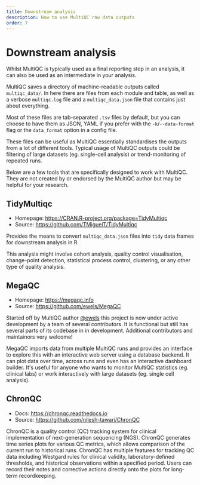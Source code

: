 ```yaml
---
title: Downstream analysis
description: How to use MultiQC raw data outputs
order: 7
---
```


# Downstream analysis

Whilst MultiQC is typically used as a final reporting step in an analysis, it can also be used as an intermediate in your analysis.

MultiQC saves a directory of machine-readable outputs called `multiqc_data/`. In here there are files from each module and table, as well as a verbose `multiqc.log` file and a `multiqc_data.json` file that contains just about everything.

Most of these files are tab-separated `.tsv` files by default, but you can choose to have them as JSON, YAML if you prefer with the `-k`/`--data-format` flag or the `data_format` option in a config file.

These files can be useful as MultiQC essentially standardises the outputs from a lot of different tools.
Typical usage of MultiQC outputs could be filtering of large datasets (eg. single-cell analysis) or trend-monitoring of repeated runs.

Below are a few tools that are specifically designed to work with MultiQC.
They are not created by or endorsed by the MultiQC author but may be helpful for your research.

## TidyMultiqc

- Homepage: <https://CRAN.R-project.org/package=TidyMultiqc>
- Source: <https://github.com/TMiguelT/TidyMultiqc>

Provides the means to convert `multiqc_data.json` files into `tidy` data frames for downstream analysis in R.

This analysis might involve cohort analysis, quality control visualisation, change-point detection, statistical process control, clustering, or any other type of quality analysis.

## MegaQC

- Homepage: <https://megaqc.info>
- Source: <https://github.com/ewels/MegaQC>

Started off by MultiQC author [@ewels](https://github.com/ewels/) this project is now under active development by a team of several contributors. It is functional but still has several parts of its codebase in in development. Additional contributors and maintainors very welcome!

MegaQC imports data from multiple MultiQC runs and provides an interface to explore this with an interactive web server using a database backend.
It can plot data over time, across runs and even has an interactive dashboard builder.
It's useful for anyone who wants to monitor MultiQC statistics (eg. clinical labs) or work interactively with large datasets (eg. single cell analysis).

## ChronQC

- Docs: <https://chronqc.readthedocs.io>
- Source: <https://github.com/nilesh-tawari/ChronQC>

ChronQC is a quality control (QC) tracking system for clinical implementation of next-generation sequencing (NGS). ChronQC generates time series plots for various QC metrics, which allows comparison of the current run to historical runs. ChronQC has multiple features for tracking QC data including Westgard rules for clinical validity, laboratory-defined thresholds, and historical observations within a specified period. Users can record their notes and corrective actions directly onto the plots for long-term recordkeeping.
